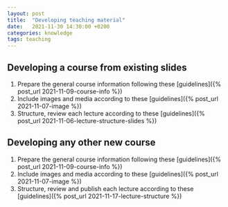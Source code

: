 ```yaml
---
layout: post
title:  "Developing teaching material"
date:   2021-11-30 14:30:00 +0200
categories: knowledge
tags: teaching
---
```


## Developing a course from existing slides

1. Prepare the general course information following these [guidelines]({% post_url 2021-11-09-course-info %})
2. Include images and media according to these [guidelines]({% post_url 2021-11-07-image %})
3. Structure, review each lecture according to these [guidelines]({% post_url 2021-11-06-lecture-structure-slides %})

## Developing any other new course

1. Prepare the general course information following these [guidelines]({% post_url 2021-11-09-course-info %})
2. Include images and media according to these [guidelines]({% post_url 2021-11-07-image %})
3. Structure, review and publish each lecture according to these [guidelines]({% post_url 2021-11-17-lecture-structure %})